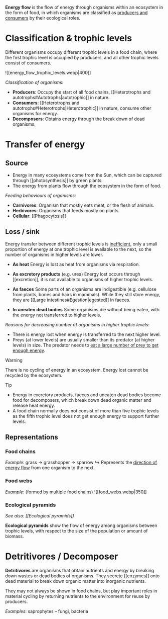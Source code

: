 **Energy flow** is the flow of energy through organisms within an ecosystem in the form of food, in which organisms are classified as <u>producers and consumers</u> by their ecological roles.

# Classification & trophic levels
Different organisms occupy different <span class="hi-blue">trophic levels</span> in a food chain, where the first trophic level is occupied by producers, and all other trophic levels consist of consumers.

![[energy_flow_trophic_levels.webp|400]]

*Classification of organisms*:
- **Producers**: Occupy the start of all food chains, [[Heterotrophs and autotrophs#Autotrophs|autotrophic]] in nature.
- **Consumers**: [[Heterotrophs and autotrophs#Heterotrophs|Heterotrophic]] in nature, consume other organisms for energy.
- **Decomposers**: Obtains energy through the break down of dead organisms.

# Transfer of energy
## Source
- Energy in many ecosystems come from the Sun, which can be captured through [[photosynthesis]] by green plants.
- The energy from plants flow through the ecosystem in the form of food.

*Feeding behaviours of organisms*:
- **Carnivores**: Organism that mostly eats meat, or the flesh of animals.
- **Herbivores**: Organisms that feeds mostly on plants.
- **Cellular**: [[Phagocytosis]]

## Loss / sink
Energy transfer between different trophic levels is <u>inefficient</u>, only a small proportion of energy at one trophic level is available to the next, so the number of organisms in higher levels are lower.

- **As heat**
  Energy is lost as heat from organisms via respiration.

- **As excretory products** (e.g. urea)
  Energy lost occurs through [[excretion]], it is not available to organisms of higher trophic levels.

- **As faeces**
  Some parts of an organisms are indigestible (e.g. cellulose from plants, bones and hairs in mammals). While they still store energy, they are [[Large intestines#Egestion|egested]] in faeces.

- **In uneaten dead bodies**
  Some organisms die without being eaten, with the energy not transferred to higher levels.

*Reasons for decreasing number of organisms in higher trophic levels*:
- There is <span class="hi-blue">energy lost</span> when energy is transferred to the next higher level.
- Preys (at lower levels) are usually <span class="hi-green">smaller than its predator</span> (at higher levels) in size. The predator needs to <u>eat a large number of prey to get enough energy</u>.

> [!warning]
> There is no cycling of energy in an ecosystem. Energy lost cannot be recycled by the ecosystem.

> [!tip]
> - Energy in excretory products, faeces and uneaten dead bodies become food for decomposers, which break down dead organic matter and release heat energy.
> - A food chain normally does not consist of more than five trophic levels as the fifth trophic level does not get enough energy to support further levels.

## Representations
### Food chains
*Example*: grass → grasshopper → sparrow
↪️ Represents the <u>direction of energy flow</u> from one organism to the next.

### Food webs
*Example*: (formed by multiple food chains)
![[food_webs.webp|350]]

### Ecological pyramids
*See also: [[Ecological pyramids]]*

**Ecological pyramids** show the flow of energy among organisms between trophic levels, with respect to the size of the population or amount of biomass.

# Detritivores / Decomposer
**Detritivores** are organisms that obtain nutrients and energy by breaking down wastes or dead bodies of organisms. They secrete [[enzymes]] onto dead material to break down organic matter into inorganic nutrients.

They may not always be shown in food chains, but play important roles in material cycling by returning nutrients to the environment for reuse by producers.

*Examples*: saprophytes – fungi, bacteria
